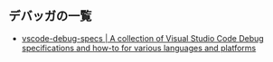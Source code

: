 ﻿

## デバッガの一覧
- [vscode\-debug\-specs \| A collection of Visual Studio Code Debug specifications and how\-to for various languages and platforms](https://74th.github.io/vscode-debug-specs/)